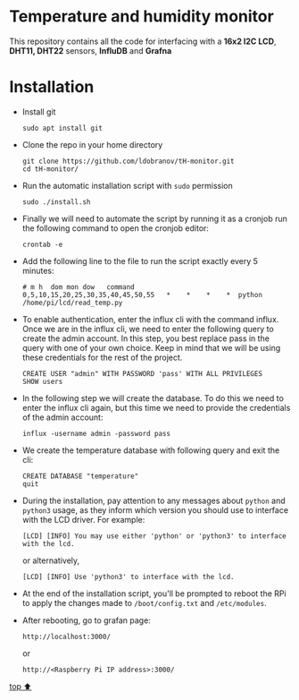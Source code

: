 # Temperature and humidity monitor
This repository contains all the code for interfacing with a **16x2 I2C LCD**, **DHT11, DHT22** sensors, **InfluDB** and **Grafna**

# Installation
- Install git
  ```
  sudo apt install git
  ```

- Clone the repo in your home directory
  ```
  git clone https://github.com/ldobranov/tH-monitor.git
  cd tH-monitor/
  ```

- Run the automatic installation script with `sudo` permission
  ```
  sudo ./install.sh
  ```

- Finally we will need to automate the script by running it as a cronjob run the following command to open the cronjob editor:
  ```
  crontab -e
  ```

- Add the following line to the file to run the script exactly every 5 minutes:
  ```
  # m h  dom mon dow   command
  0,5,10,15,20,25,30,35,40,45,50,55   *    *    *    *  python /home/pi/lcd/read_temp.py
  ```
- To enable authentication, enter the influx cli with the command influx. Once we are in the influx cli, we need to enter the following query to create the admin account. In this step, you best replace pass in the query with one of your own choice. Keep in mind that we will be using these credentials for the rest of the project.
  ```
  CREATE USER "admin" WITH PASSWORD 'pass' WITH ALL PRIVILEGES
  SHOW users
  ```
- In the following step we will create the database. To do this we need to enter the influx cli again, but this time we need to provide the credentials of the admin account:
  ```
  influx -username admin -password pass
  ```
- We create the temperature database with following query and exit the cli:
  ```
  CREATE DATABASE "temperature"
  quit
  ```
- During the installation, pay attention to any messages about `python` and `python3` usage, as they inform which version you should use to interface with the LCD driver.  For example:
  ```
  [LCD] [INFO] You may use either 'python' or 'python3' to interface with the lcd.
  ```
  or alternatively,
  ```
  [LCD] [INFO] Use 'python3' to interface with the lcd.
  ```

- At the end of the installation script, you'll be prompted to reboot the RPi to apply the changes made to `/boot/config.txt` and `/etc/modules`.

- After rebooting, go to grafan page:
  ```
  http://localhost:3000/
  ```
  or
  ```
  http://<Raspberry Pi IP address>:3000/
  ```

[top :arrow_up:](#)
